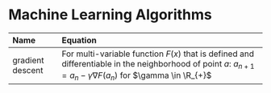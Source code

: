# Machine Learning Algorithms

| Name | Equation |
|:-----|:---------|
| gradient descent | For multi-variable function $F(x)$ that is defined and differentiable in the neighborhood of point $a$: $a_{n+1}=a_n-\gamma \nabla F(a_n)$ for $\gamma \in \R_{+}$ 